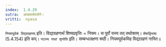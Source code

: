 ```yaml
---
index:  1.4.29
sutra:  आख्यातोपयोगे।
vritti:  nyasa
---
```


`नियमपूर्वकं विद्याग्रहणम्` इति। विद्याग्रहणार्थं शिष्यप्रवृत्तिः = नियमः। स पूर्वो यस्य तत् तथोक्तम्। `शेषाद्विभाषा` (5.4.154) इति कप्। `नटस्य गाथां शृणोति` इति। सम्बन्धलक्षणा षष्ठी। नियमपूर्वकमिह विद्याग्रहणं नास्ति॥
